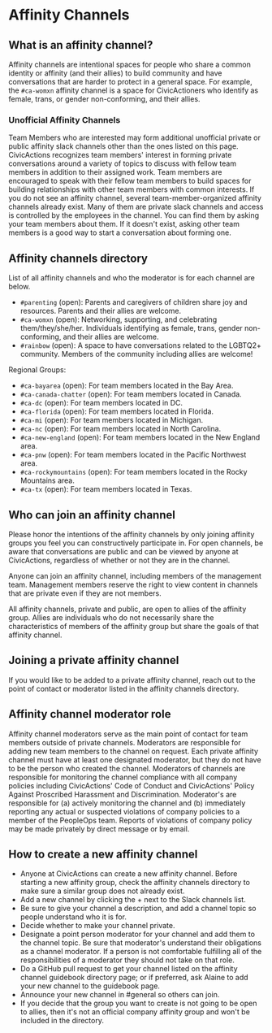 # Affinity Channels

## What is an affinity channel?

Affinity channels are intentional spaces for people who share a common identity or affinity (and their allies) to build community and have conversations that are harder to protect in a general space. For example, the `#ca-womxn` affinity channel is a space for CivicActioners who identify as female, trans, or gender non-conforming, and their allies.

### Unofficial Affinity Channels

Team Members who are interested may form additional unofficial private or public affinity slack channels other than the ones listed on this page. CivicActions recognizes team members' interest in forming private conversations around a variety of topics to discuss with fellow team members in addition to their assigned work. Team members are encouraged to speak with their fellow team members to build spaces for building relationships with other team members with common interests. If you do not see an affinity channel, several team-member-organized affinity channels already exist. Many of them are private slack channels and access is controlled by the employees in the channel. You can find them by asking your team members about them. If it doesn't exist, asking other team members is a good way to start a conversation about forming one.

## Affinity channels directory

List of all affinity channels and who the moderator is for each channel are below.

- `#parenting` (open): Parents and caregivers of children share joy and resources. Parents and their allies are welcome.
- `#ca-womxn` (open): Networking, supporting, and celebrating them/they/she/her. Individuals identifying as female, trans, gender non-conforming, and their allies are welcome.
- `#rainbow` (open): A space to have conversations related to the LGBTQ2+ community. Members of the community including allies are welcome!

Regional Groups:

- `#ca-bayarea` (open): For team members located in the Bay Area.
- `#ca-canada-chatter` (open): For team members located in Canada.
- `#ca-dc` (open): For team members located in DC.
- `#ca-florida` (open): For team members located in Florida.
- `#ca-mi` (open): For team members located in Michigan.
- `#ca-nc` (open): For team members located in North Carolina.
- `#ca-new-england` (open): For team members located in the New England area.
- `#ca-pnw` (open): For team members located in the Pacific Northwest area.
- `#ca-rockymountains` (open): For team members located in the Rocky Mountains area.
- `#ca-tx` (open): For team members located in Texas.

## Who can join an affinity channel

Please honor the intentions of the affinity channels by only joining affinity groups you feel you can constructively participate in. For open channels, be aware that conversations are public and can be viewed by anyone at CivicActions, regardless of whether or not they are in the channel.

Anyone can join an affinity channel, including members of the management team. Management members reserve the right to view content in channels that are private even if they are not members.

All affinity channels, private and public, are open to allies of the affinity group. Allies are individuals who do not necessarily share the characteristics of members of the affinity group but share the goals of that affinity channel.

## Joining a private affinity channel

If you would like to be added to a private affinity channel, reach out to the point of contact or moderator listed in the affinity channels directory.

## Affinity channel moderator role

Affinity channel moderators serve as the main point of contact for team members outside of private channels. Moderators are responsible for adding new team members to the channel on request. Each private affinity channel must have at least one designated moderator, but they do not have to be the person who created the channel. Moderators of channels are responsible for monitoring the channel compliance with all company policies including CivicActions' Code of Conduct and CivicActions' Policy Against Proscribed Harassment and Discrimination. Moderator's are responsible for (a) actively monitoring the channel and (b) immediately reporting any actual or suspected violations of company policies to a member of the PeopleOps team. Reports of violations of company policy may be made privately by direct message or by email.

## How to create a new affinity channel

- Anyone at CivicActions can create a new affinity channel. Before starting a new affinity group, check the affinity channels directory to make sure a similar group does not already exist.
- Add a new channel by clicking the + next to the Slack channels list.
- Be sure to give your channel a description, and add a channel topic so people understand who it is for.
- Decide whether to make your channel private.
- Designate a point person moderator for your channel and add them to the channel topic. Be sure that moderator's understand their obligations as a channel moderator. If a person is not comfortable fulfilling all of the responsibilities of a moderator they should not take on that role.
- Do a GitHub pull request to get your channel listed on the affinity channel guidebook directory page; or if preferred, ask Alaine to add your new channel to the guidebook page.
- Announce your new channel in #general so others can join.
- If you decide that the group you want to create is not going to be open to allies, then it's not an official company affinity group and won't be included in the directory.
